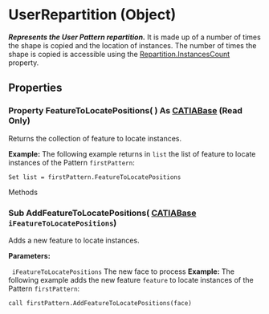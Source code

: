 # UserRepartition (Object)

**_Represents the User Pattern repartition._**
It is made up of a number of times the shape is copied and the location of instances. The number of times the shape is copied is accessible using the [Repartition.InstancesCount](../PartInterfaces/interface_Repartition_27263.htm#InstancesCount) property.

## Properties

### Property **FeatureToLocatePositions**( ) As [CATIABase](../System/interface_AnyObject_17321.md) (Read Only)

Returns the collection of feature to locate instances.

**Example:**     The following example returns in `list` the list of feature to locate instances of the Pattern `firstPattern`:

```VBScript
Set list = firstPattern.FeatureToLocatePositions

```

Methods

### Sub **AddFeatureToLocatePositions**( [CATIABase](../System/interface_AnyObject_17321.md)  `iFeatureToLocatePositions`)

Adds a new feature to locate instances.

**Parameters:**

` iFeatureToLocatePositions`      The new face to process  **Example:**     The following example adds the new feature `feature` to locate instances of the Pattern `firstPattern`:

```VBScript
call firstPattern.AddFeatureToLocatePositions(face)

```